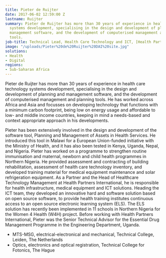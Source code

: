 ```yaml
---
title: Pieter de Ruijter
date: 2017-06-02 12:59:00 Z
lastname: Ruijter
summary: Pieter de Ruijter has more than 30 years of experience in health care technology
  systems development, specialising in the design and development of planning and
  management software, and the development of computerised management and planning
  tools.
job-title: Technical Lead, Health Care Technology and ICT, [Health Partners International](https://www.dai.com/news/dai-acquires-hpi-group-adds-expertise-in-global-health-womens-empowerment)
image: "/uploads/Pieter%20de%20Ruijter%20DAI%20site.jpg"
solutions:
- Health
- Digital
regions:
- Sub-Saharan Africa
---
```


Pieter de Ruijter has more than 30 years of experience in health care technology systems development, specialising in the design and development of planning and management software, and the development of computerised management and planning tools. He has worked across Africa and Asia and focusses on developing technology that functions with a minimum carbon footprint, being low on energy usage and affordable to low- and middle income countries, keeping in mind a needs-based and context appropriate approach in his developments. 

Pieter has been extensively involved in the design and development of the software tool, Planning and Management of Assets in Health Services. He introduced this tool in Malawi for a European Union-funded initiative with the Ministry of Health, and it has also been tested in Kenya, Uganda, Nepal, and Nigeria. Pieter has worked on a programme to strengthen routine immunisation and maternal, newborn and child health programmes in Northern Nigeria. He provided assessment and contracting of building rehabilitation, assessment of health care technology inventory, and developed training material for medical equipment maintenance and solar refrigeration equipment. As a Partner and the Head of Healthcare Technology Management at Health Partners International, he is responsible for health infrastructure, medical equipment and ICT solutions. Heading the ICT team, they developed an innovative hard and software solution based on open source software, to provide health training institutes continuous access to an open source electronic learning system (ELS). The ELS solution has recently been implemented in 11 schools in Northern Nigeria for the Women 4 Health (W4H) project. Before working with Health Partners International, Pieter was the Senior Technical Advisor for the Essential Drug Management Programme in the Engineering Department, Uganda. 

* MTS-MSG, electrical-electronical and mechanical, Technical College, Leiden, The Netherlands
* Optics, electronics and optical registration, Technical College for Fotonics, The Hague